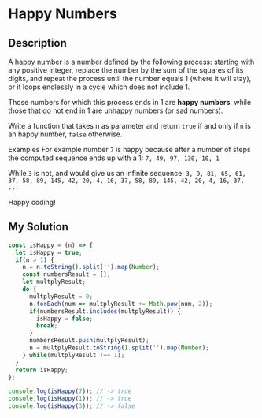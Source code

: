# Happy Numbers

## Description

A happy number is a number defined by the following process: starting with any positive integer, replace the number by the sum of the squares of its digits, and repeat the process until the number equals 1 (where it will stay), or it loops endlessly in a cycle which does not include 1.

Those numbers for which this process ends in 1 are **happy numbers**, while those that do not end in 1 are unhappy numbers (or sad numbers).

Write a function that takes n as parameter and return `true` if and only if `n` is an happy number, `false` otherwise.

Examples
For example number `7` is happy because after a number of steps the computed sequence ends up with a 1: `7, 49, 97, 130, 10, 1`

While `3` is not, and would give us an infinite sequence: `3, 9, 81, 65, 61, 37, 58, 89, 145, 42, 20, 4, 16, 37, 58, 89, 145, 42, 20, 4, 16, 37, ...`

Happy coding!

## My Solution

```js
const isHappy = (n) => {
  let isHappy = true;
  if(n > 1) {
    n = n.toString().split('').map(Number);
    const numbersResult = [];
    let multplyResult;
    do {
      multplyResult = 0;
      n.forEach(num => multplyResult += Math.pow(num, 2));
      if(numbersResult.includes(multplyResult)) {
        isHappy = false;
        break;
      }
      numbersResult.push(multplyResult);
      n = multplyResult.toString().split('').map(Number);
    } while(multplyResult !== 1);
  }
  return isHappy;
};

console.log(isHappy(7)); // -> true
console.log(isHappy(1)); // -> true
console.log(isHappy(3)); // -> false

```
